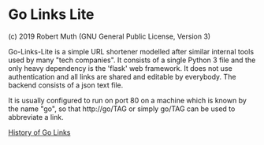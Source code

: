 # Go Links Lite

(c) 2019 Robert Muth (GNU General Public License, Version 3)


Go-Links-Lite is a simple URL shortener modelled after similar internal tools 
used by many "tech companies".
It consists of a single Python 3 file and the only heavy dependency is the
'flask' web framework. It does not use authentication and all links are 
shared and editable by everybody. The backend consists of a json text file. 

It is usually configured to run on port 80 on a machine which is known by the 
name "go", so that http://go/TAG or simply go/TAG can be used to abbreviate a 
link.

[History of Go Links](https://medium.com/@golinks/the-full-history-of-go-links-and-the-golink-system-cbc6d2c8bb3)

